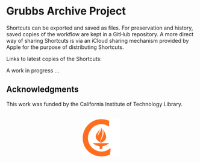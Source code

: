 # Grubbs Archive Project

Shortcuts can be exported and saved as files. For preservation and history, saved copies of the workflow are kept in a GitHub repository. A more direct way of sharing Shortcuts is via an iCloud sharing mechanism provided by Apple for the purpose of distributing Shortcuts.

Links to latest copies of the Shortcuts:

A work in progress ...

## Acknowledgments

This work was funded by the California Institute of Technology Library.

<div align="center">
  <br>
  <a href="https://www.caltech.edu">
    <img width="100" height="100" alt="Caltech logo" src="https://raw.githubusercontent.com/caltechlibrary/template/main/.graphics/caltech-round.png">
  </a>
</div>
